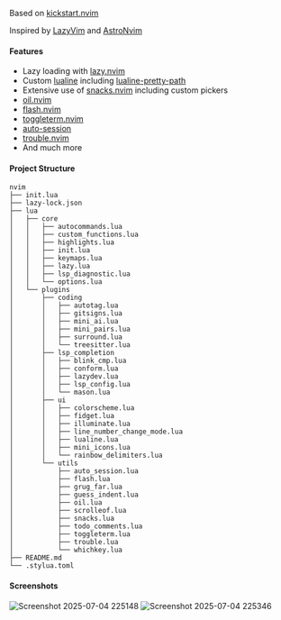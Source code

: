 Based on [kickstart.nvim](https://github.com/nvim-lua/kickstart.nvim)

Inspired by [LazyVim](https://github.com/LazyVim/LazyVim) and [AstroNvim](https://github.com/AstroNvim/AstroNvim)

#### Features

- Lazy loading with [lazy.nvim](https://github.com/folke/lazy.nvim)
- Custom [lualine](https://github.com/nvim-lualine/lualine.nvim) including [lualine-pretty-path](https://github.com/bwpge/lualine-pretty-path/)
- Extensive use of [snacks.nvim](https://github.com/folke/snacks.nvim) including custom pickers
- [oil.nvim](https://github.com/stevearc/oil.nvim)
- [flash.nvim](https://github.com/folke/flash.nvim)
- [toggleterm.nvim](https://github.com/akinsho/toggleterm.nvim)
- [auto-session](https://github.com/rmagatti/auto-session)
- [trouble.nvim](https://github.com/folke/trouble.nvim)
- And much more

#### Project Structure

```
nvim
├── init.lua
├── lazy-lock.json
├── lua
│   ├── core
│   │   ├── autocommands.lua
│   │   ├── custom_functions.lua
│   │   ├── highlights.lua
│   │   ├── init.lua
│   │   ├── keymaps.lua
│   │   ├── lazy.lua
│   │   ├── lsp_diagnostic.lua
│   │   └── options.lua
│   └── plugins
│       ├── coding
│       │   ├── autotag.lua
│       │   ├── gitsigns.lua
│       │   ├── mini_ai.lua
│       │   ├── mini_pairs.lua
│       │   ├── surround.lua
│       │   └── treesitter.lua
│       ├── lsp_completion
│       │   ├── blink_cmp.lua
│       │   ├── conform.lua
│       │   ├── lazydev.lua
│       │   ├── lsp_config.lua
│       │   └── mason.lua
│       ├── ui
│       │   ├── colorscheme.lua
│       │   ├── fidget.lua
│       │   ├── illuminate.lua
│       │   ├── line_number_change_mode.lua
│       │   ├── lualine.lua
│       │   ├── mini_icons.lua
│       │   └── rainbow_delimiters.lua
│       └── utils
│           ├── auto_session.lua
│           ├── flash.lua
│           ├── grug_far.lua
│           ├── guess_indent.lua
│           ├── oil.lua
│           ├── scrolleof.lua
│           ├── snacks.lua
│           ├── todo_comments.lua
│           ├── toggleterm.lua
│           ├── trouble.lua
│           └── whichkey.lua
├── README.md
└── .stylua.toml
```

#### Screenshots

![Screenshot 2025-07-04 225148](https://github.com/user-attachments/assets/b935e399-46ae-4f75-ba88-212cb923c95b)
![Screenshot 2025-07-04 225346](https://github.com/user-attachments/assets/8db5822a-d8d8-400e-b387-ce834b813502)

